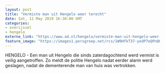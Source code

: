 ```yaml
---
layout: post
title: "Vermiste man uit Hengelo weer terecht"
date: Sat, 11 May 2019 16:30:00 GMT
categories: 
- overijssel 
- hengelo 
externe_link: "https://www.ad.nl/hengelo/vermiste-man-uit-hengelo-weer-terecht~a07ff5a0/"
feature_image: "https://images1.persgroep.net/rcs/1W9HfkT37-yedP7oQPnQQr3R9N0/diocontent/145901367/_fitwidth/400/?appId=21791a8992982cd8da851550a453bd7f&quality=0.7"
---
```


HENGELO - Een man uit Hengelo die sinds zaterdagochtend werd vermist is veilig aangetroffen. Zo meldt de politie Hengelo nadat eerder alarm werd geslagen, nadat de dementerende man van huis was vertrokken.
